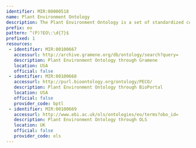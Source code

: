 ```yaml
---
identifier: MIR:00000518
name: Plant Environment Ontology
description: The Plant Environment Ontology is a set of standardized controlled vocabularies to describe various types of treatments given to an individual plant / a population or a cultured tissue and/or cell type sample to evaluate the response on its exposure. It also includes the study types, where the terms can be used to identify the growth study facility. Each growth facility such as field study, growth chamber, green house etc is a environment on its own it may also involve instances of biotic and abiotic environments as supplemental treatments used in these studies.
prefix: eo
pattern: ^(P)?EO\:\d{7}$
prefixed: 1
resources:
 - identifier: MIR:00100667
   accessurl: http://archive.gramene.org/db/ontology/search?query=
   description: Plant Environment Ontology through Gramene
   location: USA
   official: false
 - identifier: MIR:00100668
   accessurl: http://purl.bioontology.org/ontology/PECO/
   description: Plant Environment Ontology through BioPortal
   location: USA
   official: false
   provider_code: bptl
 - identifier: MIR:00100669
   accessurl: http://www.ebi.ac.uk/ols/ontologies/eo/terms?obo_id=
   description: Plant Environment Ontology through OLS
   location: UK
   official: false
   provider_code: ols
---
```

